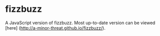 # fizzbuzz
A JavaScript version of fizzbuzz. Most up-to-date version can be viewed [here] (http://a-minor-threat.github.io/fizzbuzz/).
